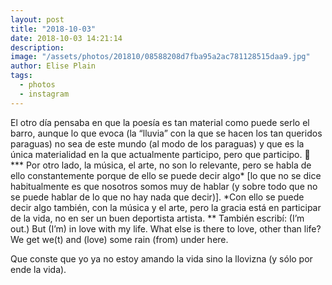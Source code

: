 ```yaml
---
layout: post
title: "2018-10-03"
date: 2018-10-03 14:21:14
description: 
image: "/assets/photos/201810/08588208d7fba95a2ac781128515daa9.jpg"
author: Elise Plain
tags: 
  - photos
  - instagram
---
```


El otro día pensaba en que la poesía es tan material como puede serlo el barro, aunque lo que evoca (la “lluvia” con la que se hacen los tan queridos paraguas) no sea de este mundo (al modo de los paraguas) y que es la única materialidad en la que actualmente participo, pero que participo. 🚨 *** Por otro lado, la música, el arte, no son lo relevante, pero se habla de ello constantemente porque de ello se puede decir algo* [lo que no se dice habitualmente es que nosotros somos muy de hablar (y sobre todo que no se puede hablar de lo que no hay nada que decir)]. *Con ello se puede decir algo también, con la música y el arte, pero la gracia está en participar de la vida, no en ser un buen deportista artista. ** También escribí: (I’m out.) But (I’m) in love with my life. What else is there to love, other than life? We get we(t) and (love) some rain (from) under here.

Que conste que yo ya no estoy amando la vida sino la llovizna (y sólo por ende la vida).
<p></p>
